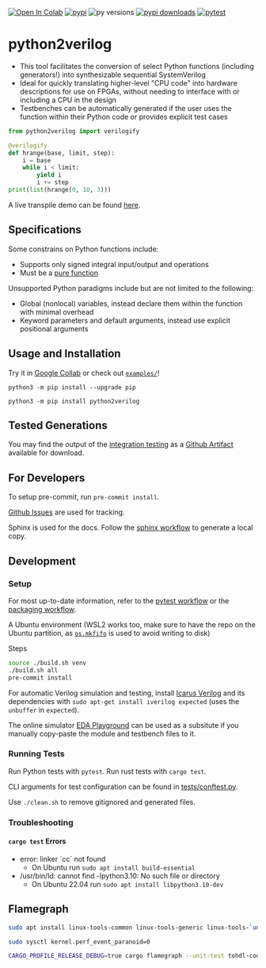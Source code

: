 [![Open In Colab](https://colab.research.google.com/assets/colab-badge.svg)](https://colab.research.google.com/github/WorldofKerry/Python2Verilog/blob/main/examples/notebook.ipynb)
[![pypi](https://img.shields.io/pypi/v/python2verilog?label=pypi%20package)](https://pypi.org/project/python2verilog/)
![py versions](https://img.shields.io/badge/dynamic/yaml?url=https%3A%2F%2Fraw.githubusercontent.com%2FWorldofKerry%2FPython2Verilog%2Fmain%2F.github%2Fworkflows%2Fpytest.yml&query=%24.jobs.full.strategy.matrix%5B%22python-version%22%5D&label=python%20versions)
[![pypi downloads](https://img.shields.io/pypi/dm/python2verilog)](https://pypi.org/project/python2verilog/)
[![pytest](https://github.com/worldofkerry/python2verilog/actions/workflows/pytest.yml/badge.svg)](https://github.com/WorldofKerry/Python2Verilog/actions/workflows/pytest.yml)

# python2verilog

- This tool facilitates the conversion of select Python functions (including generators!) into synthesizable sequential SystemVerilog
- Ideal for quickly translating higher-level "CPU code" into hardware descriptions for use on FPGAs, without needing to interface with or including a CPU in the design
- Testbenches can be automatically generated if the user uses the function within their Python code or provides explicit test cases

```python
from python2verilog import verilogify

@verilogify
def hrange(base, limit, step):
    i = base
    while i < limit:
        yield i
        i += step
print(list(hrange(0, 10, 3)))
```
A live transpile demo can be found [here](https://python2verilog-live.vercel.app/).

## Specifications

Some constrains on Python functions include:

- Supports only signed integral input/output and operations
- Must be a [pure function](https://en.wikipedia.org/wiki/Pure_function)

Unsupported Python paradigms include but are not limited to the following:

- Global (nonlocal) variables, instead declare them within the function with minimal overhead
- Keyword parameters and default arguments, instead use explicit positional arguments

## Usage and Installation

Try it in [Google Collab](https://colab.research.google.com/github/WorldofKerry/Python2Verilog/blob/main/examples/notebook.ipynb) or check out [`examples/`](examples/)!

`python3 -m pip install --upgrade pip`

`python3 -m pip install python2verilog`

## Tested Generations

You may find the output of the [integration testing](tests/integration/functions.py) as a [Github Artifact](https://nightly.link/WorldofKerry/Python2Verilog/workflows/pytest/main/tests-data.zip) available for download.

## For Developers

To setup pre-commit, run `pre-commit install`.

[Github Issues](https://github.com/WorldofKerry/Python2Verilog/issues) are used for tracking.

Sphinx is used for the docs. Follow the [sphinx workflow](.github/workflows/sphinx.yml) to generate a local copy.

## Development

### Setup

For most up-to-date information, refer to the [pytest workflow](.github/workflows/pytest.yml) or the [packaging workflow](.github/workflows/packaging.yml).

A Ubuntu environment (WSL2 works too, make sure to have the repo on the Ubuntu partition, as [`os.mkfifo`](https://docs.python.org/3/library/os.html#os.mkfifo) is used to avoid writing to disk)

Steps
```bash
source ./build.sh venv
./build.sh all
pre-commit install
```

For automatic Verilog simulation and testing, install [Icarus Verilog](https://github.com/steveicarus/iverilog) and its dependencies with
`sudo apt-get install iverilog expected` (uses the `unbuffer` in `expected`).

The online simulator [EDA Playground](https://edaplayground.com/) can be used as a subsitute if you manually copy-paste the module and testbench files to it.

### Running Tests

Run Python tests with `pytest`.
Run rust tests with `cargo test`.

CLI arguments for test configuration can be found in [tests/conftest.py](tests/conftest.py).

Use `./clean.sh` to remove gitignored and generated files.

### Troubleshooting

#### `cargo test` Errors
- error: linker \`cc\` not found
    - On Ubuntu run `sudo apt install build-essential`
- /usr/bin/ld: cannot find -lpython3.10: No such file or directory
    - On Ubuntu 22.04 run `sudo apt install libpython3.10-dev`

## Flamegraph

```bash
sudo apt install linux-tools-common linux-tools-generic linux-tools-`uname -r`

sudo sysctl kernel.perf_event_paranoid=0

CARGO_PROFILE_RELEASE_DEBUG=true cargo flamegraph --unit-test tohdl-codegen -- verilog::module::test::odd_fib
```
